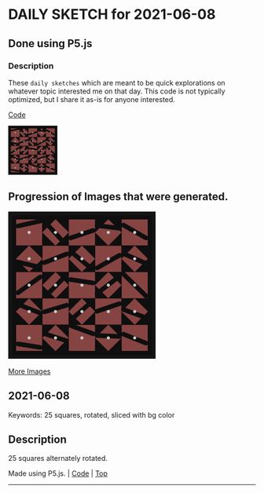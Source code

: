 # DAILY SKETCH for 2021-06-08

## Done using P5.js

### Description

These `daily sketches` which are meant to be quick explorations     on whatever topic interested me on that day. This code is not typically optimized, but I share it as-is     for anyone interested.

[Code](2021-06-08) 

<img src = 'images/keep_2021-06-08-14-02-23.png' width = '100'> 

## Progression of Images that were generated.

<img src = 'images/keep_2021-06-08-14-02-23.png' width = '300'> 


[More Images](2021-06-08/images) 


 ## 2021-06-08
Keywords: 25 squares, rotated, sliced with bg color
 

## Description 

 25 squares alternately rotated.
 

Made using P5.js. | [Code](2021/2021-06-08/) | [Top](#daily-sketches) 

-----

